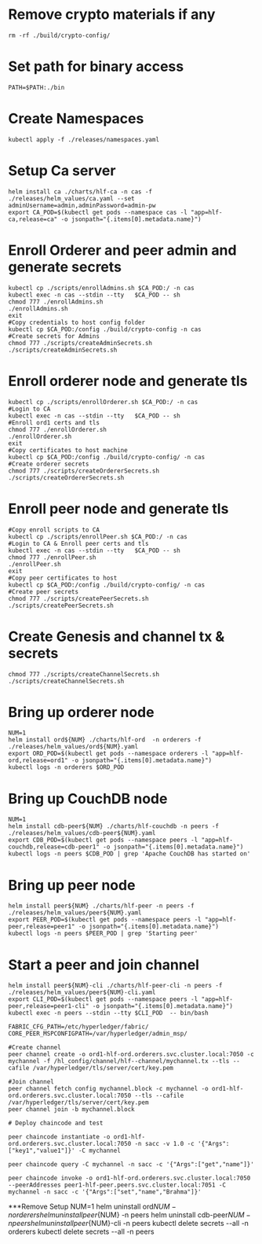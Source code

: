 # Remove crypto materials if any
```
rm -rf ./build/crypto-config/
```
# Set path for binary access
```
PATH=$PATH:./bin
```
# Create Namespaces
```
kubectl apply -f ./releases/namespaces.yaml
```
# Setup Ca server
```
helm install ca ./charts/hlf-ca -n cas -f ./releases/helm_values/ca.yaml --set adminUsername=admin,adminPassword=admin-pw
export CA_POD=$(kubectl get pods --namespace cas -l "app=hlf-ca,release=ca" -o jsonpath="{.items[0].metadata.name}")
```

# Enroll Orderer and peer admin and generate secrets
```
kubectl cp ./scripts/enrollAdmins.sh $CA_POD:/ -n cas
kubectl exec -n cas --stdin --tty   $CA_POD -- sh
chmod 777 ./enrollAdmins.sh
./enrollAdmins.sh
exit
#Copy credentials to host config folder
kubectl cp $CA_POD:/config ./build/crypto-config -n cas
#Create secrets for Admins
chmod 777 ./scripts/createAdminSecrets.sh
./scripts/createAdminSecrets.sh

```
# Enroll orderer node and generate tls
```
kubectl cp ./scripts/enrollOrderer.sh $CA_POD:/ -n cas
#Login to CA
kubectl exec -n cas --stdin --tty   $CA_POD -- sh
#Enroll ord1 certs and tls
chmod 777 ./enrollOrderer.sh
./enrollOrderer.sh
exit
#Copy certificates to host machine
kubectl cp $CA_POD:/config ./build/crypto-config/ -n cas
#Create orderer secrets
chmod 777 ./scripts/createOrdererSecrets.sh
./scripts/createOrdererSecrets.sh
```

# Enroll peer node and generate tls
```
#Copy enroll scripts to CA
kubectl cp ./scripts/enrollPeer.sh $CA_POD:/ -n cas
#Login to CA & Enroll peer certs and tls
kubectl exec -n cas --stdin --tty   $CA_POD -- sh
chmod 777 ./enrollPeer.sh
./enrollPeer.sh
exit
#Copy peer certificates to host
kubectl cp $CA_POD:/config ./build/crypto-config/ -n cas
#Create peer secrets
chmod 777 ./scripts/createPeerSecrets.sh
./scripts/createPeerSecrets.sh
```
# Create Genesis and channel tx & secrets
```
chmod 777 ./scripts/createChannelSecrets.sh
./scripts/createChannelSecrets.sh
```

# Bring up orderer node
```
NUM=1
helm install ord${NUM} ./charts/hlf-ord  -n orderers -f ./releases/helm_values/ord${NUM}.yaml
export ORD_POD=$(kubectl get pods --namespace orderers -l "app=hlf-ord,release=ord1" -o jsonpath="{.items[0].metadata.name}")
kubectl logs -n orderers $ORD_POD 
```

# Bring up CouchDB node
```
NUM=1
helm install cdb-peer${NUM} ./charts/hlf-couchdb -n peers -f ./releases/helm_values/cdb-peer${NUM}.yaml
export CDB_POD=$(kubectl get pods --namespace peers -l "app=hlf-couchdb,release=cdb-peer1" -o jsonpath="{.items[0].metadata.name}")
kubectl logs -n peers $CDB_POD | grep 'Apache CouchDB has started on'
```

# Bring up peer node
```
helm install peer${NUM} ./charts/hlf-peer -n peers -f ./releases/helm_values/peer${NUM}.yaml
export PEER_POD=$(kubectl get pods --namespace peers -l "app=hlf-peer,release=peer1" -o jsonpath="{.items[0].metadata.name}")
kubectl logs -n peers $PEER_POD | grep 'Starting peer'
```

# Start a peer and join channel 
```
helm install peer${NUM}-cli ./charts/hlf-peer-cli -n peers -f ./releases/helm_values/peer${NUM}-cli.yaml
export CLI_POD=$(kubectl get pods --namespace peers -l "app=hlf-peer,release=peer1-cli" -o jsonpath="{.items[0].metadata.name}")
kubectl exec -n peers --stdin --tty $CLI_POD  -- bin/bash

FABRIC_CFG_PATH=/etc/hyperledger/fabric/
CORE_PEER_MSPCONFIGPATH=/var/hyperledger/admin_msp/

#Create channel
peer channel create -o ord1-hlf-ord.orderers.svc.cluster.local:7050 -c mychannel -f /hl_config/channel/hlf--channel/mychannel.tx --tls --cafile /var/hyperledger/tls/server/cert/key.pem

#Join channel
peer channel fetch config mychannel.block -c mychannel -o ord1-hlf-ord.orderers.svc.cluster.local:7050 --tls --cafile /var/hyperledger/tls/server/cert/key.pem
peer channel join -b mychannel.block

# Deploy chaincode and test

peer chaincode instantiate -o ord1-hlf-ord.orderers.svc.cluster.local:7050 -n sacc -v 1.0 -c '{"Args":["key1","value1"]}' -C mychannel

peer chaincode query -C mychannel -n sacc -c '{"Args":["get","name"]}'

peer chaincode invoke -o ord1-hlf-ord.orderers.svc.cluster.local:7050 --peerAddresses peer1-hlf-peer.peers.svc.cluster.local:7051 -C mychannel -n sacc -c '{"Args":["set","name","Brahma"]}'
```

***Remove Setup
NUM=1
helm uninstall ord${NUM} -n orderers
helm uninstall peer${NUM} -n peers
helm uninstall cdb-peer${NUM} -n peers
helm uninstall peer${NUM}-cli -n peers
kubectl delete secrets --all -n orderers
kubectl delete secrets --all -n peers
```
